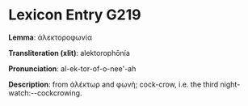 # Lexicon Entry G219

**Lemma**: ἀλεκτοροφωνία

**Transliteration (xlit)**: alektorophōnía

**Pronunciation**: al-ek-tor-of-o-nee'-ah

**Description**:
from ἀλέκτωρ and φωνή; cock-crow, i.e. the third night-watch:--cockcrowing.
